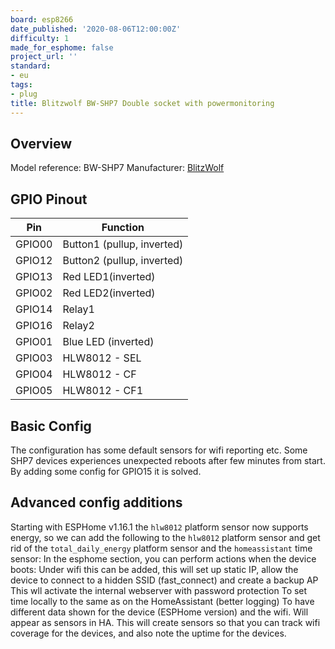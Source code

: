 ```yaml
---
board: esp8266
date_published: '2020-08-06T12:00:00Z'
difficulty: 1
made_for_esphome: false
project_url: ''
standard:
- eu
tags:
- plug
title: Blitzwolf BW-SHP7 Double socket with powermonitoring
---
```


## Overview

Model reference: BW-SHP7
Manufacturer: [BlitzWolf](https://www.blitzwolf.com/3680W-EU-Dual-WiFi-Smart-Socket-p-380.html)

## GPIO Pinout

| Pin    | Function                   |
|--------|----------------------------|
| GPIO00 | Button1 (pullup, inverted) |
| GPIO12 | Button2 (pullup, inverted) |
| GPIO13 | Red LED1(inverted)         |
| GPIO02 | Red LED2(inverted)         |
| GPIO14 | Relay1                     |
| GPIO16 | Relay2                     |
| GPIO01 | Blue LED (inverted)        |
| GPIO03 | HLW8012 - SEL              |
| GPIO04 | HLW8012 - CF               |
| GPIO05 | HLW8012 - CF1              |

## Basic Config

The configuration has some default sensors for wifi reporting etc.
Some SHP7 devices experiences unexpected reboots after few minutes from start. By adding some config for GPIO15 it is solved.

## Advanced config additions

Starting with ESPHome v1.16.1 the `hlw8012` platform sensor now supports energy, so we can add the following to the `hlw8012` platform sensor and get rid of the `total_daily_energy` platform sensor and the `homeassistant` time sensor:
In the esphome section, you can perform actions when the device boots:
Under wifi this can be added, this will set up static IP, allow the device to connect to a hidden SSID (fast_connect) and create a backup AP
This wll activate the internal webserver with password protection
To set time locally to the same as on the HomeAssistant (better logging)
To have different data shown for the device (ESPHome version) and the wifi. Will appear as sensors in HA.
This will create sensors so that you can track wifi coverage for the devices, and also note the uptime for the devices.